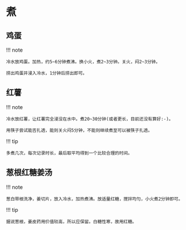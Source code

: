 # 煮

## 鸡蛋

!!! note

    冷水放鸡蛋。加热，约5~6分钟煮沸。换小火，煮2~3分钟。关火，闷2~3分钟。

    捞出鸡蛋并浸入冷水，1分钟后捞出即可。


## 红薯

!!! note

    冷水放红薯，让红薯完全浸没在水中。煮20~30分钟(或者更长，目前还没有算好:-)。

    用筷子尝试能否扎透，能则关火闷5分钟，不能则继续煮至可以被筷子扎透。


!!! tip

    多煮几次，每次记录时长，最后取平均得到一个比较合理的时间。


## 葱根红糖姜汤

!!! note

    葱白带根洗净，姜切片，放入冷水，加热煮沸。放适量红糖，搅拌均匀，小火煮2分钟即可。


!!! tip

    据说葱根，姜皮药用价值较高，所以应保留。白糖性寒，故用红糖。

